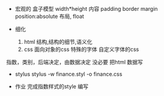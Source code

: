 - 宏观的
    盒子模型
        width*height 内容 padding border margin  position:absolute
    布局, float 

- 细化
  1. html 结构,结构的细节,语义化
  2. css  面向对象的css
   特殊的字体  自定义字体的css

指数，类别，后端决定，由数据决定
没必要 把html 数据写


- stylus
stylus -w finance.styl -o finance.css

- 作业 
完成指数样式的style 编写